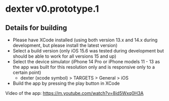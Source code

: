 # dexter v0.prototype.1

## Details for building

- Please have XCode installed (using both version 13.x and 14.x during development, but please install the latest version)
- Select a build version (only iOS 15.6 was tested during development but should be able to work for all versions 15 and up)
- Select the device simulator (iPhone 14 Pro or iPhone models 11 - 13 as the app was built for this resolution only and is responsive only to a certain point)
  - dexter (xcode symbol) > TARGETS > General > iOS
- Build the app by pressing the play button in XCode

Video of the app:
  https://m.youtube.com/watch?v=8id5Wxq0H3A
